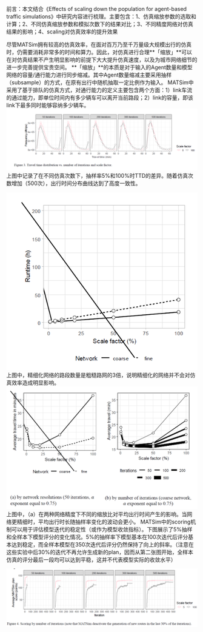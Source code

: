 前言：本文结合《Effects of scaling down the population for agent-based traffic simulations》中研究内容进行梳理。主要包含：1、仿真缩放参数的选取和计算；2、不同仿真缩放参数和模拟次数下的结果对比；3、不同精度网络对仿真结果的影响；4、scaling对仿真效率的提升效果

尽管MATSim拥有较高的仿真效率，在面对百万乃至千万量级大规模出行的仿真时，仍需要消耗非常多的时间和算力。因此，对仿真进行合理**「缩放」**可以在对仿真结果不产生明显影响的前提下大大提升仿真速度，以及为城市网络细节的进一步完善提供宝贵空间。
**「缩放」**的本质是对于输入的Agent数量和模型网络的容量/通行能力进行同步缩减。其中Agent数量缩减主要采用抽样（subsample）的方式，在原有出行中随机抽取一定比例作为输入。
MATSim中采用了基于排队的仿真方式，对通行能力的定义主要包含两个方面：1）link车流的通过能力，即单位时间内有多少辆车可以离开当前路段；2）link的容量，即该link下最多同时能够容纳多少辆车。
![image.png](https://raw.githubusercontent.com/RGB3Q/imgbed/master/1661223057554-01b4e66a-0f46-40cc-a57c-1918b1bec1ff.png)
上图中记录了在不同仿真次数下，抽样率5%和100%时TTD的差异。随着仿真次数增加（500次），出行时间分布曲线达到了高度一致性。

![image.png](https://raw.githubusercontent.com/RGB3Q/imgbed/master/1661223473416-06176f2a-016d-4127-91a5-6d48b1f574b6.png)
上图中，精细化网络的路段数量是粗糙路网的3倍，说明精细化的网络并不会对仿真效率造成明显影响。
![image.png](https://raw.githubusercontent.com/RGB3Q/imgbed/master/1661223613134-ddee3d83-76f1-45ab-95a8-8ba7c17b7bde.png)
上图中，（a）在两种网络精度下不同的缩放比对平均出行时间产生的影响。当网络更精细时，平均出行时长随抽样率变化的波动会更小。
MATSim中的scoring机制可以用于评估模型迭代的稳定性（或作为模型收敛指标）。下图展示了5%抽样和全样本下模型评分的变化情况。5%的抽样率下模型基本在100次迭代后评分基本达到稳定，而全样本模型在350次迭代后评分仍然保持了向上的斜率。（注意在这些实验中后30%的迭代不再允许生成新的plan，因而从第二张图开始，全样本仿真的评分最后一段均可以达到平稳，这并不代表模型实际的收敛水平）

![image.png](https://raw.githubusercontent.com/RGB3Q/imgbed/master/1661245239783-e6ddc0e0-9690-4717-96a0-2f87fb4f20b9.png)
